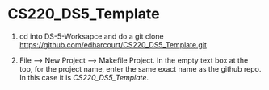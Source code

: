 # CS220_DS5_Template

1) cd into DS-5-Worksapce and do a git clone https://github.com/edharcourt/CS220_DS5_Template.git 

2) File --> New Project --> Makefile Project. In the empty text box at the top, for the project name, 
enter the same exact name as the github repo. In this case it is *CS220_DS5_Template*.
